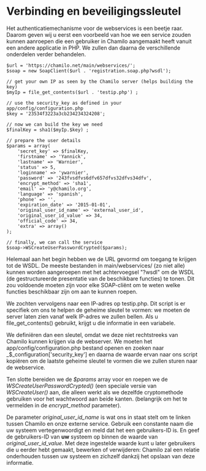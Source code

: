 # Verbinding en beveiligingssleutel

Het authenticatiemechanisme voor de webservices is een beetje raar. Daarom geven wij u eerst een voorbeeld van hoe we een service zouden kunnen aanroepen die een gebruiker in Chamilo aangemaakt heeft vanuit een andere applicatie in PHP. We zullen dan daarna de verschillende onderdelen verder behandelen.

```text
$url = 'https://chamilo.net/main/webservices/';
$soap = new SoapClient($url . 'registration.soap.php?wsdl');

// get your own IP as seen by the Chamilo server (helps building the key)
$myIp = file_get_contents($url . 'testip.php') ;

// use the security_key as defined in your app/config/configuration.php
$key = '23534f3223a3cb234234324208';

// now we can build the key we need
$finalKey = sha1($myIp.$key) ;

// prepare the user details
$params = array(
    'secret_key' => $finalKey,
    'firstname' => 'Yannick',
    'lastname' => 'Warnier',
    'status' => 5,
    'loginname' => 'ywarnier',
    'password' => '243fvsdfvs6dfv657dfvs32dfvs34dfv',
    'encrypt_method' => 'sha1',
    'email' => 'y@chamilo.org',
    'language' => 'spanish',
    'phone' => '',
    'expiration_date' => '2015-01-01',
    'original_user_id_name' => 'external_user_id',
    'original_user_id_value' => 34,
    'official_code' => 34,
    'extra' => array()
);

// finally, we can call the service
$soap->WSCreateUserPasswordCrypted($params);
```

Helemaal aan het begin hebben we de URL gevormd om toegang te krijgen tot de WSDL. De meeste bestanden in main/webservices/ \(zo niet alle\) kunnen worden aangeroepen met het achtervoegsel "?wsdl" om de WSDL \(de gestructureerde presentatie van de beschikbare functies\) te tonen. Dit zou voldoende moeten zijn voor elke SOAP-cliënt om te weten welke functies beschikbaar zijn om aan te kunnen roepen.

We zochten vervolgens naar een IP-adres op testip.php. Dit script is er specifiek om ons te helpen de geheime sleutel te vormen: we moeten de server laten zien vanaf welk IP-adres we zullen bellen. Als u file\_get\_contents\(\) gebruikt, krijgt u die informatie in een variabele.

We definiëren dan een sleutel, omdat we deze niet rechtstreeks van Chamilo kunnen krijgen via de webserver. We moeten het app/config/configuration.php bestand openen en zoeken naar _$\_configuration\['security\_key'\] en daarna de waarde ervan naar ons script kopiëren om de laatste geheime sleutel te vormen die we zullen sturen naar de webservice.

Ten slotte bereiden we de _$params_ array voor en roepen we de _WSCreateUserPasswordCrypted\(\)_ \(een speciale versie van _WSCreateUser\(\)_ aan, die alleen werkt als we dezelfde cryptomethode gebruiken voor het wachtwoord aan beide kanten. \(belangrijk om het te vermelden in de _encrypt\_method_ parameter\).

De parameter _original\_user\_id\_name_ is wat ons in staat stelt om te linken tussen Chamilo en onze externe service. Gebruik een constante naam die uw systeem vertegenwoordigt en meld dat het een gebruikers-ID is. En geef de gebruikers-ID van **uw** systeem op binnen de waarde van _original\_user\_id\_value_. Met deze ingestelde waarde kunt u later gebruikers die u eerder hebt gemaakt, bewerken of verwijderen: Chamilo zal een relatie onderhouden tussen uw systeem en zichzelf dankzij het opslaan van deze informatie.

